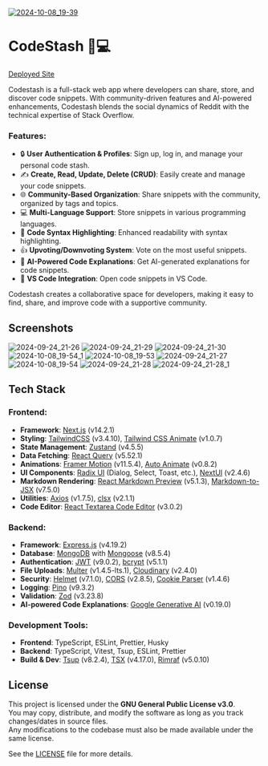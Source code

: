 <a href="https://codestash.baghel.dev" target="_blank">![2024-10-08_19-39](https://github.com/user-attachments/assets/1d4cc0f8-091f-4308-8305-2f031a4214fe)</a>

# CodeStash 📝💻

[Deployed Site](https://codestash.baghel.dev)

Codestash is a full-stack web app where developers can share, store, and discover code snippets. With community-driven features and AI-powered enhancements, Codestash blends the social dynamics of Reddit with the technical expertise of Stack Overflow.

### Features:
- 🔒 **User Authentication & Profiles**: Sign up, log in, and manage your personal code stash.
- ✍️ **Create, Read, Update, Delete (CRUD)**: Easily create and manage your code snippets.
- 🌐 **Community-Based Organization**: Share snippets with the community, organized by tags and topics.
- 💻 **Multi-Language Support**: Store snippets in various programming languages.
- 🎨 **Code Syntax Highlighting**: Enhanced readability with syntax highlighting.
- 👍 **Upvoting/Downvoting System**: Vote on the most useful snippets.
- 🤖 **AI-Powered Code Explanations**: Get AI-generated explanations for code snippets.
- 🔗 **VS Code Integration**: Open code snippets in VS Code.

Codestash creates a collaborative space for developers, making it easy to find, share, and improve code with a supportive community.

## Screenshots
![2024-09-24_21-26](https://github.com/user-attachments/assets/e85e4fe2-ed6a-4ebe-a4f5-856e8d161964)
![2024-09-24_21-29](https://github.com/user-attachments/assets/13480a55-d585-4dba-8bea-3175ef952eca)
![2024-09-24_21-30](https://github.com/user-attachments/assets/6feca847-cd7e-4ed0-848d-54f8cb794d86)
![2024-10-08_19-54_1](https://github.com/user-attachments/assets/19359b97-6344-4683-b8cd-78c6b1305db3)
![2024-10-08_19-53](https://github.com/user-attachments/assets/a2edcbb7-bf81-4688-ae95-687edf1576f1)
![2024-09-24_21-27](https://github.com/user-attachments/assets/a604b4fc-b248-4e23-b99b-5d544fff26ad)
![2024-10-08_19-54](https://github.com/user-attachments/assets/350a3ce6-e64f-45ab-b1dc-530258ff2e0a)
![2024-09-24_21-28](https://github.com/user-attachments/assets/f5230bde-c8f3-4fd2-8dea-450d03227fc5)
![2024-09-24_21-28_1](https://github.com/user-attachments/assets/a4e3b648-b8da-444d-a2f0-e7ad1d8e6557)



## Tech Stack

### Frontend:
- **Framework**: [Next.js](https://nextjs.org) (v14.2.1)
- **Styling**: [TailwindCSS](https://tailwindcss.com) (v3.4.10), [Tailwind CSS Animate](https://github.com/joe-bell/tailwindcss-animate) (v1.0.7)
- **State Management**: [Zustand](https://zustand-demo.pmnd.rs) (v4.5.5)
- **Data Fetching**: [React Query](https://tanstack.com/query/v5) (v5.52.1)
- **Animations**: [Framer Motion](https://www.framer.com/motion/) (v11.5.4), [Auto Animate](https://formkit.com/auto-animate) (v0.8.2)
- **UI Components**: [Radix UI](https://www.radix-ui.com) (Dialog, Select, Toast, etc.), [NextUI](https://nextui.org) (v2.4.6)
- **Markdown Rendering**: [React Markdown Preview](https://uiwjs.github.io/react-markdown-preview/) (v5.1.3), [Markdown-to-JSX](https://github.com/probablyup/markdown-to-jsx) (v7.5.0)
- **Utilities**: [Axios](https://axios-http.com) (v1.7.5), [clsx](https://github.com/lukeed/clsx) (v2.1.1)
- **Code Editor**: [React Textarea Code Editor](https://uiwjs.github.io/react-textarea-code-editor/) (v3.0.2)

### Backend:
- **Framework**: [Express.js](https://expressjs.com) (v4.19.2)
- **Database**: [MongoDB](https://www.mongodb.com) with [Mongoose](https://mongoosejs.com) (v8.5.4)
- **Authentication**: [JWT](https://jwt.io) (v9.0.2), [bcrypt](https://www.npmjs.com/package/bcrypt) (v5.1.1)
- **File Uploads**: [Multer](https://github.com/expressjs/multer) (v1.4.5-lts.1), [Cloudinary](https://cloudinary.com) (v2.4.0)
- **Security**: [Helmet](https://helmetjs.github.io) (v7.1.0), [CORS](https://www.npmjs.com/package/cors) (v2.8.5), [Cookie Parser](https://www.npmjs.com/package/cookie-parser) (v1.4.6)
- **Logging**: [Pino](https://getpino.io) (v9.3.2)
- **Validation**: [Zod](https://zod.dev) (v3.23.8)
- **AI-powered Code Explanations**: [Google Generative AI](https://developers.generativeai.google) (v0.19.0)

### Development Tools:
- **Frontend**: TypeScript, ESLint, Prettier, Husky
- **Backend**: TypeScript, Vitest, Tsup, ESLint, Prettier
- **Build & Dev**: [Tsup](https://github.com/egoist/tsup) (v8.2.4), [TSX](https://github.com/esbuild-kit/tsx) (v4.17.0), [Rimraf](https://github.com/isaacs/rimraf) (v5.0.10)

## License

This project is licensed under the **GNU General Public License v3.0**.  
You may copy, distribute, and modify the software as long as you track changes/dates in source files.  
Any modifications to the codebase must also be made available under the same license.

See the [LICENSE](https://github.com/Devansh-Baghel/CodeStash/blob/main/LICENSE) file for more details.
